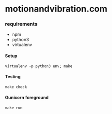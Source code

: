 # motionandvibration.com 

### requirements

* npm
* python3
* virtualenv

#### Setup

    virtualenv -p python3 env; make 
    
#### Testing

    make check
   

#### Gunicorn foreground

    make run
    
